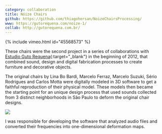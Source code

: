 ```yaml
---
category: collaboration
title: Nóize Chairs
github: https://github.com/thiagohersan/NoizeChairsProcessing/
www: https://gutorequena.com/noize-1/
collab: http://gutorequena.com.br/
---
```

{% include vimeo.html id="45568573" %}

These chairs were the second project in a series of collaborations with [Estudio Guto Requena](http://www.gutorequena.com.br/){:target="_blank"} in the beginning of 2012, that combined sound, design and digital fabrication processes to create furniture and decorative objects. 

The original chairs by Lina Bo Bardi, Marcelo Ferraz, Marcelo Suzuki, Sério Rodrigues and Carlos Motta were digitally modeled in 3D software to get a faithful reproduction of their physical model. These models then became the starting point for an unique design process that used sounds collected from 3 distinct neighborhoods in São Paulo to deform the original chair designs.

![](/assets/projects/noize-chairs/NoizeChairs2.jpg)

I was responsible for developing the software that analyzed audio files and converted their frequencies into one-dimensional deformation maps.
